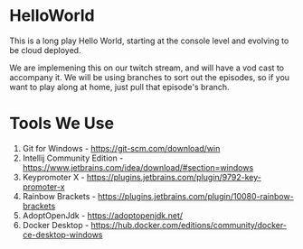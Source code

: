 # HelloWorld
This is a long play Hello World, starting at the console level and evolving to be cloud deployed.

We are implemening this on our twitch stream, and will have a vod cast to accompany it. We will be using branches to sort out the episodes, so if you want to play along at home, just pull that episode's branch.

# Tools We Use
1. Git for Windows - https://git-scm.com/download/win
1. Intellij Community Edition - https://www.jetbrains.com/idea/download/#section=windows
1. Keypromoter X - https://plugins.jetbrains.com/plugin/9792-key-promoter-x
1. Rainbow Brackets - https://plugins.jetbrains.com/plugin/10080-rainbow-brackets
1. AdoptOpenJdk - https://adoptopenjdk.net/
1. Docker Desktop - https://hub.docker.com/editions/community/docker-ce-desktop-windows
